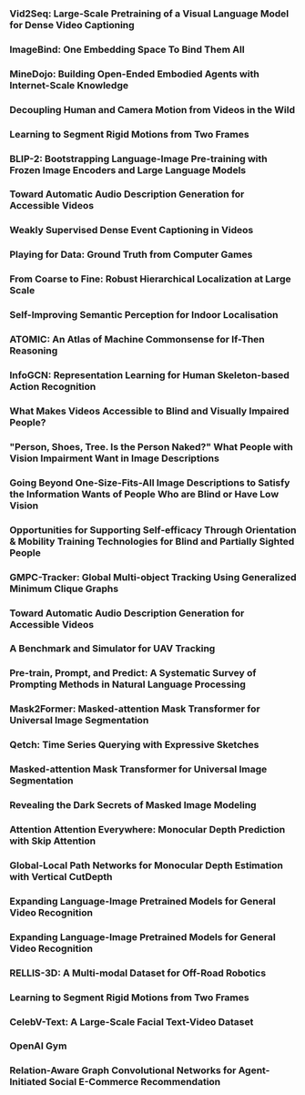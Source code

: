 ### Vid2Seq: Large-Scale Pretraining of a Visual Language Model for Dense Video Captioning
### ImageBind: One Embedding Space To Bind Them All
### MineDojo: Building Open-Ended Embodied Agents with Internet-Scale Knowledge
### Decoupling Human and Camera Motion from Videos in the Wild
### Learning to Segment Rigid Motions from Two Frames
### BLIP-2: Bootstrapping Language-Image Pre-training with Frozen Image Encoders and Large Language Models
### Toward Automatic Audio Description Generation for Accessible Videos
### Weakly Supervised Dense Event Captioning in Videos
### Playing for Data: Ground Truth from Computer Games
### From Coarse to Fine: Robust Hierarchical Localization at Large Scale
### Self-Improving Semantic Perception for Indoor Localisation
### ATOMIC: An Atlas of Machine Commonsense for If-Then Reasoning
### InfoGCN: Representation Learning for Human Skeleton-based Action Recognition
### What Makes Videos Accessible to Blind and Visually Impaired People?
### "Person, Shoes, Tree. Is the Person Naked?" What People with Vision Impairment Want in Image Descriptions
### Going Beyond One-Size-Fits-All Image Descriptions to Satisfy the Information Wants of People Who are Blind or Have Low Vision
### Opportunities for Supporting Self-efficacy Through Orientation & Mobility Training Technologies for Blind and Partially Sighted People
### GMPC-Tracker: Global Multi-object Tracking Using Generalized Minimum Clique Graphs
### Toward Automatic Audio Description Generation for Accessible Videos
### A Benchmark and Simulator for UAV Tracking
### Pre-train, Prompt, and Predict: A Systematic Survey of Prompting Methods in Natural Language Processing
### Mask2Former: Masked-attention Mask Transformer for Universal Image Segmentation
### Qetch: Time Series Querying with Expressive Sketches
### Masked-attention Mask Transformer for Universal Image Segmentation
### Revealing the Dark Secrets of Masked Image Modeling
### Attention Attention Everywhere: Monocular Depth Prediction with Skip Attention
### Global-Local Path Networks for Monocular Depth Estimation with Vertical CutDepth
### Expanding Language-Image Pretrained Models for General Video Recognition
### Expanding Language-Image Pretrained Models for General Video Recognition
### RELLIS-3D: A Multi-modal Dataset for Off-Road Robotics
### Learning to Segment Rigid Motions from Two Frames
### CelebV-Text: A Large-Scale Facial Text-Video Dataset
### OpenAI Gym
### Relation-Aware Graph Convolutional Networks for Agent-Initiated Social E-Commerce Recommendation

